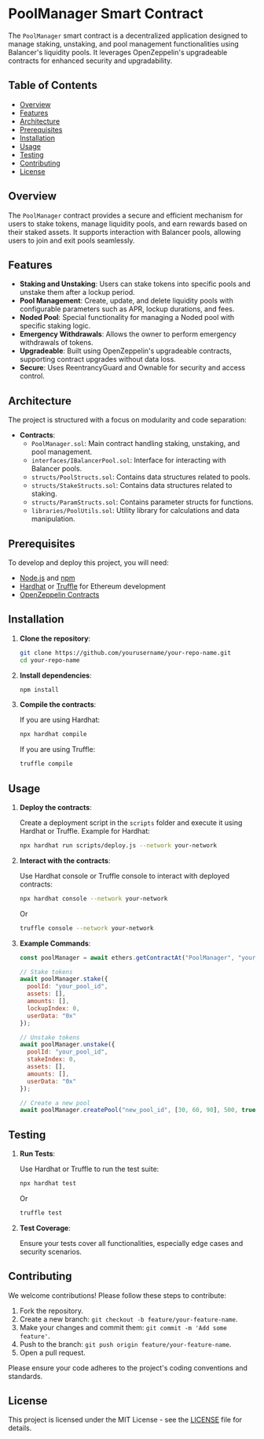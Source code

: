 # PoolManager Smart Contract

The `PoolManager` smart contract is a decentralized application designed to manage staking, unstaking, and pool management functionalities using Balancer's liquidity pools. It leverages OpenZeppelin's upgradeable contracts for enhanced security and upgradability.

## Table of Contents

- [Overview](#overview)
- [Features](#features)
- [Architecture](#architecture)
- [Prerequisites](#prerequisites)
- [Installation](#installation)
- [Usage](#usage)
- [Testing](#testing)
- [Contributing](#contributing)
- [License](#license)

## Overview

The `PoolManager` contract provides a secure and efficient mechanism for users to stake tokens, manage liquidity pools, and earn rewards based on their staked assets. It supports interaction with Balancer pools, allowing users to join and exit pools seamlessly.

## Features

- **Staking and Unstaking**: Users can stake tokens into specific pools and unstake them after a lockup period.
- **Pool Management**: Create, update, and delete liquidity pools with configurable parameters such as APR, lockup durations, and fees.
- **Noded Pool**: Special functionality for managing a Noded pool with specific staking logic.
- **Emergency Withdrawals**: Allows the owner to perform emergency withdrawals of tokens.
- **Upgradeable**: Built using OpenZeppelin's upgradeable contracts, supporting contract upgrades without data loss.
- **Secure**: Uses ReentrancyGuard and Ownable for security and access control.

## Architecture

The project is structured with a focus on modularity and code separation:

- **Contracts**:
  - `PoolManager.sol`: Main contract handling staking, unstaking, and pool management.
  - `interfaces/IBalancerPool.sol`: Interface for interacting with Balancer pools.
  - `structs/PoolStructs.sol`: Contains data structures related to pools.
  - `structs/StakeStructs.sol`: Contains data structures related to staking.
  - `structs/ParamStructs.sol`: Contains parameter structs for functions.
  - `libraries/PoolUtils.sol`: Utility library for calculations and data manipulation.

## Prerequisites

To develop and deploy this project, you will need:

- [Node.js](https://nodejs.org/) and [npm](https://www.npmjs.com/)
- [Hardhat](https://hardhat.org/) or [Truffle](https://www.trufflesuite.com/) for Ethereum development
- [OpenZeppelin Contracts](https://openzeppelin.com/contracts/)

## Installation

1. **Clone the repository**:

   ```bash
   git clone https://github.com/yourusername/your-repo-name.git
   cd your-repo-name
   ```

2. **Install dependencies**:

   ```bash
   npm install
   ```

3. **Compile the contracts**:

   If you are using Hardhat:

   ```bash
   npx hardhat compile
   ```

   If you are using Truffle:

   ```bash
   truffle compile
   ```

## Usage

1. **Deploy the contracts**:

   Create a deployment script in the `scripts` folder and execute it using Hardhat or Truffle. Example for Hardhat:

   ```bash
   npx hardhat run scripts/deploy.js --network your-network
   ```

2. **Interact with the contracts**:

   Use Hardhat console or Truffle console to interact with deployed contracts:

   ```bash
   npx hardhat console --network your-network
   ```

   Or

   ```bash
   truffle console --network your-network
   ```

3. **Example Commands**:

   ```javascript
   const poolManager = await ethers.getContractAt("PoolManager", "your_contract_address");

   // Stake tokens
   await poolManager.stake({
     poolId: "your_pool_id",
     assets: [],
     amounts: [],
     lockupIndex: 0,
     userData: "0x"
   });

   // Unstake tokens
   await poolManager.unstake({
     poolId: "your_pool_id",
     stakeIndex: 0,
     assets: [],
     amounts: [],
     userData: "0x"
   });

   // Create a new pool
   await poolManager.createPool("new_pool_id", [30, 60, 90], 500, true, 200);
   ```

## Testing

1. **Run Tests**:

   Use Hardhat or Truffle to run the test suite:

   ```bash
   npx hardhat test
   ```

   Or

   ```bash
   truffle test
   ```

2. **Test Coverage**:

   Ensure your tests cover all functionalities, especially edge cases and security scenarios.

## Contributing

We welcome contributions! Please follow these steps to contribute:

1. Fork the repository.
2. Create a new branch: `git checkout -b feature/your-feature-name`.
3. Make your changes and commit them: `git commit -m 'Add some feature'`.
4. Push to the branch: `git push origin feature/your-feature-name`.
5. Open a pull request.

Please ensure your code adheres to the project's coding conventions and standards.

## License

This project is licensed under the MIT License - see the [LICENSE](LICENSE) file for details.
